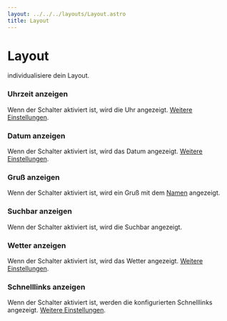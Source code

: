 ```yaml
---
layout: ../../../layouts/Layout.astro
title: Layout
---
```


# Layout

individualisiere dein Layout.

### Uhrzeit anzeigen

Wenn der Schalter aktiviert ist, wird die Uhr angezeigt. [Weitere Einstellungen](/docs/de/time).

### Datum anzeigen

Wenn der Schalter aktiviert ist, wird das Datum angezeigt. [Weitere Einstellungen](/docs/de/date).

### Gruß anzeigen

Wenn der Schalter aktiviert ist, wird ein Gruß mit dem [Namen](/docs/de/general) angezeigt.

### Suchbar anzeigen

Wenn der Schalter aktiviert ist, wird die Suchbar angezeigt.

### Wetter anzeigen

Wenn der Schalter aktiviert ist, wird das Wetter angezeigt. [Weitere Einstellungen](/docs/de/weather).

### Schnelllinks anzeigen

Wenn der Schalter aktiviert ist, werden die konfigurierten Schnelllinks angezeigt. [Weitere Einstellungen](/docs/de/shortcuts).
